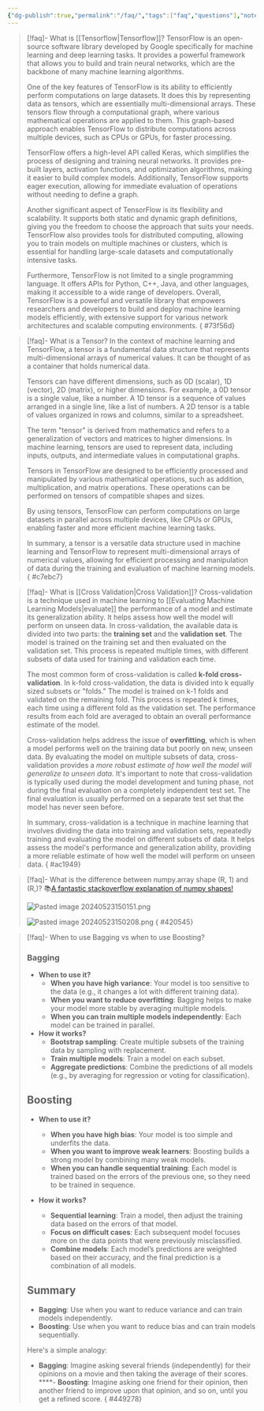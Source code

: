 ```yaml
---
{"dg-publish":true,"permalink":"/faq/","tags":["faq","questions"],"noteIcon":"2","updated":"2024-05-23T17:08:43.333+05:30"}
---
```



> [!faq]- What is [[Tensorflow\|Tensorflow]]?
> TensorFlow is an open-source software library developed by Google specifically for machine learning and deep learning tasks. It provides a powerful framework that allows you to build and train neural networks, which are the backbone of many machine learning algorithms.
> 
> One of the key features of TensorFlow is its ability to efficiently perform computations on large datasets. It does this by representing data as tensors, which are essentially multi-dimensional arrays. These tensors flow through a computational graph, where various mathematical operations are applied to them. This graph-based approach enables TensorFlow to distribute computations across multiple devices, such as CPUs or GPUs, for faster processing.
> 
> TensorFlow offers a high-level API called Keras, which simplifies the process of designing and training neural networks. It provides pre-built layers, activation functions, and optimization algorithms, making it easier to build complex models. Additionally, TensorFlow supports eager execution, allowing for immediate evaluation of operations without needing to define a graph.
> 
> Another significant aspect of TensorFlow is its flexibility and scalability. It supports both static and dynamic graph definitions, giving you the freedom to choose the approach that suits your needs. TensorFlow also provides tools for distributed computing, allowing you to train models on multiple machines or clusters, which is essential for handling large-scale datasets and computationally intensive tasks.
> 
> Furthermore, TensorFlow is not limited to a single programming language. It offers APIs for Python, C++, Java, and other languages, making it accessible to a wide range of developers.
> Overall, TensorFlow is a powerful and versatile library that empowers researchers and developers to build and deploy machine learning models efficiently, with extensive support for various network architectures and scalable computing environments.
{ #73f56d}



> [!faq]- What is a Tensor?
> In the context of machine learning and TensorFlow, a tensor is a fundamental data structure that represents multi-dimensional arrays of numerical values. It can be thought of as a container that holds numerical data.
> 
> Tensors can have different dimensions, such as 0D (scalar), 1D (vector), 2D (matrix), or higher dimensions. For example, a 0D tensor is a single value, like a number. A 1D tensor is a sequence of values arranged in a single line, like a list of numbers. A 2D tensor is a table of values organized in rows and columns, similar to a spreadsheet.
> 
> The term "tensor" is derived from mathematics and refers to a generalization of vectors and matrices to higher dimensions. In machine learning, tensors are used to represent data, including inputs, outputs, and intermediate values in computational graphs.
> 
> Tensors in TensorFlow are designed to be efficiently processed and manipulated by various mathematical operations, such as addition, multiplication, and matrix operations. These operations can be performed on tensors of compatible shapes and sizes.
> 
> By using tensors, TensorFlow can perform computations on large datasets in parallel across multiple devices, like CPUs or GPUs, enabling faster and more efficient machine learning tasks.
> 
> In summary, a tensor is a versatile data structure used in machine learning and TensorFlow to represent multi-dimensional arrays of numerical values, allowing for efficient processing and manipulation of data during the training and evaluation of machine learning models.
{ #c7ebc7}



> [!faq]- What is [[Cross Validation\|Cross Validation]]?
> Cross-validation is a technique used in machine learning to [[Evaluating Machine Learning Models\|evaluate]] the performance of a model and estimate its generalization ability. It helps assess how well the model will perform on unseen data.
> In cross-validation, the available data is divided into two parts: the **training set** and the **validation set**. The model is trained on the training set and then evaluated on the validation set. This process is repeated multiple times, with different subsets of data used for training and validation each time.
> 
> The most common form of cross-validation is called **k-fold cross-validation**. In k-fold cross-validation, the data is divided into k equally sized subsets or "folds." The model is trained on k-1 folds and validated on the remaining fold. This process is repeated k times, each time using a different fold as the validation set. The performance results from each fold are averaged to obtain an overall performance estimate of the model.
> 
> Cross-validation helps address the issue of **overfitting**, which is when a model performs well on the training data but poorly on new, unseen data. By evaluating the model on multiple subsets of data, cross-validation provides a *more robust estimate of how well the model will generalize to unseen data*.
> It's important to note that cross-validation is typically used during the model development and tuning phase, not during the final evaluation on a completely independent test set. The final evaluation is usually performed on a separate test set that the model has never seen before.
> 
> In summary, cross-validation is a technique in machine learning that involves dividing the data into training and validation sets, repeatedly training and evaluating the model on different subsets of data. It helps assess the model's performance and generalization ability, providing a more reliable estimate of how well the model will perform on unseen data.
{ #ac1949}



> [!faq]-  What is the difference between numpy.array shape (R, 1) and (R,)?
> 📚[A fantastic stackoverflow explanation of numpy shapes!](https://stackoverflow.com/questions/22053050/difference-between-numpy-array-shape-r-1-and-r)
> 
> ![Pasted image 20240523150151.png](/img/user/Assets/Pasted%20image%2020240523150151.png)
>
> ![Pasted image 20240523150208.png](/img/user/Assets/Pasted%20image%2020240523150208.png)
{ #420545}



> [!faq]- When to use Bagging vs when to use Boosting?
> ### Bagging
> - **When to use it?**
> 	- **When you have high variance**: Your model is too sensitive to the data (e.g., it changes a lot with different training data).
> 	- **When you want to reduce overfitting**: Bagging helps to make your model more stable by averaging multiple models.
> 	- **When you can train multiple models independently**: Each model can be trained in parallel.
> - **How it works?**
> 	- **Bootstrap sampling**: Create multiple subsets of the training data by sampling with replacement.
> 	- **Train multiple models**: Train a model on each subset.
> 	- **Aggregate predictions**: Combine the predictions of all models (e.g., by averaging for regression or voting for classification).
> 
> ## Boosting
> - **When to use it?**
> 	- **When you have high bias**: Your model is too simple and underfits the data.
> 	- **When you want to improve weak learners**: Boosting builds a strong model by combining many weak models.
> 	- **When you can handle sequential training**: Each model is trained based on the errors of the previous one, so they need to be trained in sequence.
> 	
> - **How it works?**
> 	- **Sequential learning**: Train a model, then adjust the training data based on the errors of that model.
> 	- **Focus on difficult cases**: Each subsequent model focuses more on the data points that were previously misclassified.
> 	- **Combine models**: Each model’s predictions are weighted based on their accuracy, and the final prediction is a combination of all models.
> 
> ## Summary
> - **Bagging**: Use when you want to reduce variance and can train models independently.
> - **Boosting**: Use when you want to reduce bias and can train models sequentially.
>
>Here's a simple analogy:
> - **Bagging**: Imagine asking several friends (independently) for their opinions on a movie and then taking the average of their scores.
> ****- **Boosting**: Imagine asking one friend for their opinion, then another friend to improve upon that opinion, and so on, until you get a refined score.
{ #449278}


